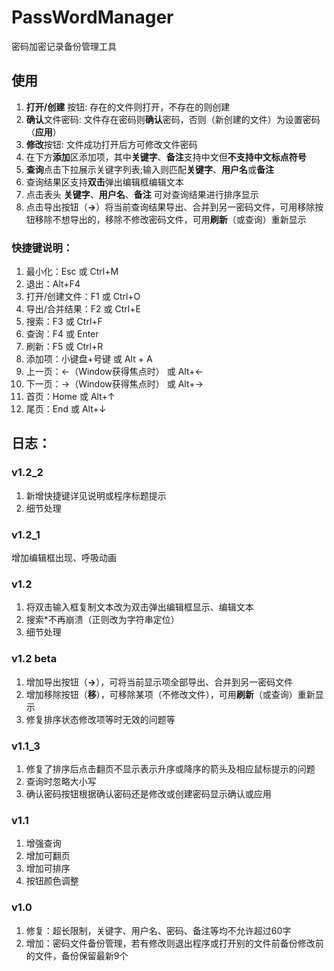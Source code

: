 # PassWordManager
密码加密记录备份管理工具

## 使用
1. **打开/创建** 按钮: 存在的文件则打开，不存在的则创建
2. **确认**文件密码: 文件存在密码则**确认**密码，否则（新创建的文件）为设置密码（**应用**）
3. **修改**按钮: 文件成功打开后方可修改文件密码
4. 在下方**添加**区添加项，其中**关键字**、**备注**支持中文但**不支持中文标点符号**
5. **查询**点击下拉展示关键字列表;输入则匹配**关键字**、**用户名**或**备注**
6. 查询结果区支持**双击**弹出编辑框编辑文本
7. 点击表头 **关键字**、**用户名**、**备注** 可对查询结果进行排序显示
8. 点击导出按钮（**->**）将当前查询结果导出、合并到另一密码文件，可用移除按钮移除不想导出的，移除不修改密码文件，可用**刷新**（或查询）重新显示

### 快捷键说明：

1.  最小化：Esc 或 Ctrl+M
2.  退出：Alt+F4
3.  打开/创建文件：F1 或 Ctrl+O
4.  导出/合并结果：F2 或 Ctrl+E
5.  搜索：F3 或 Ctrl+F
6.  查询：F4 或 Enter
7.  刷新：F5 或 Ctrl+R
8.  添加项：小键盘+号键 或 Alt + A
9.  上一页：←（Window获得焦点时） 或 Alt+←
10. 下一页：→（Window获得焦点时） 或 Alt+→
11. 首页：Home 或 Alt+↑
12. 尾页：End 或 Alt+↓

## 日志：
### v1.2_2
1. 新增快捷键详见说明或程序标题提示
2. 细节处理
### v1.2_1
增加编辑框出现、呼吸动画
### v1.2
1. 将双击输入框复制文本改为双击弹出编辑框显示、编辑文本
2. 搜索*不再崩溃（正则改为字符串定位）
3. 细节处理
### v1.2 beta
1. 增加导出按钮（**->**），可将当前显示项全部导出、合并到另一密码文件
2. 增加移除按钮（**移**），可移除某项（不修改文件），可用**刷新**（或查询）重新显示
3. 修复排序状态修改项等时无效的问题等
### v1.1_3
1. 修复了排序后点击翻页不显示表示升序或降序的箭头及相应鼠标提示的问题
2. 查询时忽略大小写
3. 确认密码按钮根据确认密码还是修改或创建密码显示确认或应用
### v1.1
1.  增强查询
2.  增加可翻页
3.  增加可排序
4. 按钮颜色调整
### v1.0
1. 修复：超长限制，关键字、用户名、密码、备注等均不允许超过60字
2. 增加：密码文件备份管理，若有修改则退出程序或打开别的文件前备份修改前的文件，备份保留最新9个
